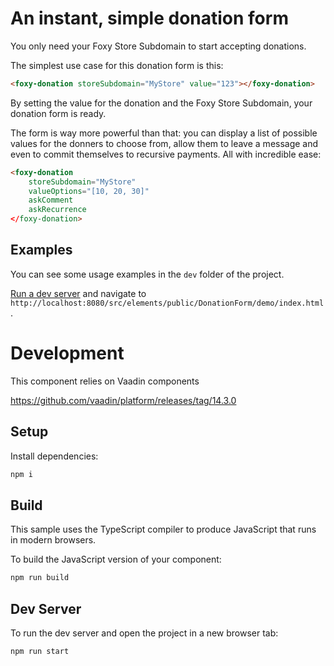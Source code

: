 # An instant, simple donation form

You only need your Foxy Store Subdomain to start accepting
donations.

The simplest use case for this donation form is this:

```html
<foxy-donation storeSubdomain="MyStore" value="123"></foxy-donation>
```

By setting the value for the donation and the Foxy Store
Subdomain, your donation form is ready.

The form is way more powerful than that: you can display a
list of possible values for the donners to choose from, allow
them to leave a message and even to commit themselves to
recursive payments. All with incredible ease:

```html
<foxy-donation
    storeSubdomain="MyStore"
    valueOptions="[10, 20, 30]"
    askComment
    askRecurrence
</foxy-donation>
```
## Examples

You can see some usage examples in the `dev` folder of the project.

[Run a dev server](#dev-server) and navigate to `http://localhost:8080/src/elements/public/DonationForm/demo/index.html`.


# Development

This component relies on Vaadin components

https://github.com/vaadin/platform/releases/tag/14.3.0


## Setup

Install dependencies:

```bash
npm i
```

## Build

This sample uses the TypeScript compiler to produce JavaScript that runs in modern browsers.

To build the JavaScript version of your component:

```bash
npm run build
```

## Dev Server

To run the dev server and open the project in a new browser tab:

```bash
npm run start
```

